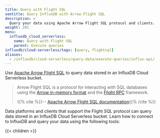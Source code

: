 ```yaml
---
title: Query with Flight SQL
seotitle: Query InfluxDB with Arrow Flight SQL
description: >
  Query your data using Apache Arrow Flight SQL protocol and clients.
weight: 201
menu:
  influxdb_cloud_serverless:
    name: Query with Flight SQL
    parent: Execute queries
influxdb/cloud-serverless/tags: [query, flightsql]
aliases:
  - /influxdb/cloud-serverless/query-data/execute-queries/influx-api/
---
```


Use [Apache Arrow Flight SQL](https://arrow.apache.org/) to query data
stored in an InfluxDB Cloud Serverless bucket.

> Arrow Flight SQL is a protocol for interacting with SQL databases using the
> [Arrow in-memory format](https://arrow.apache.org/docs/format/Columnar.html)
> and the [Flight RPC](https://arrow.apache.org/docs/format/Flight.html) framework.
>
> {{% cite %}}-- [Apache Arrow Flight SQL documentation](https://arrow.apache.org/docs/format/FlightSql.html){{% /cite %}}

Data platforms and clients that support the Flight SQL protocol can query data
stored in an InfluxDB Cloud Serverless bucket.
Learn how to connect to InfluxDB and query your data using the following tools:

{{< children >}}